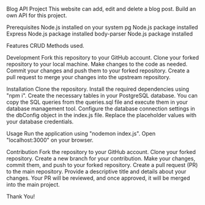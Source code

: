 Blog API Project
This website can add, edit and delete a blog post. Build an own API for this project.

Prerequisites
Node.js installed on your system
pg Node.js package installed
Express Node.js package installed
body-parser Node.js package installed

Features
CRUD Methods used.

Development
Fork this repository to your GitHub account.
Clone your forked repository to your local machine.
Make changes to the code as needed.
Commit your changes and push them to your forked repository.
Create a pull request to merge your changes into the upstream repository.

Installation
Clone the repository.
Install the required dependencies using "npm i".
Create the necessary tables in your PostgreSQL database. You can copy the SQL queries from the queries.sql file and execute them in your database management tool.
Configure the database connection settings in the dbConfig object in the index.js file. Replace the placeholder values with your database credentials.

Usage
Run the application using "nodemon index.js".
Open "localhost:3000" on your browser.

Contribution
Fork the repository to your GitHub account.
Clone your forked repository.
Create a new branch for your contribution.
Make your changes, commit them, and push to your forked repository.
Create a pull request (PR) to the main repository. Provide a descriptive title and details about your changes.
Your PR will be reviewed, and once approved, it will be merged into the main project.

Thank You!
